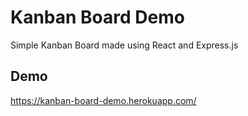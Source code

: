 # Kanban Board Demo

Simple Kanban Board made using React and Express.js

## Demo

https://kanban-board-demo.herokuapp.com/